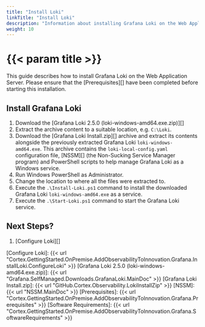 ```yaml
---
title: "Install Loki"
linkTitle: "Install Loki"
description: "Information about installing Grafana Loki on the Web Application Server."
weight: 10
---
```


# {{< param title >}}

This guide describes how to install Grafana Loki on the Web Application Server. Please ensure that the [Prerequisites][] have been completed before starting this installation.

## Install Grafana Loki

1. Download the [Grafana Loki 2.5.0 (loki-windows-amd64.exe.zip)][]
1. Extract the archive content to a suitable location, e.g. `C:\Loki`.
1. Download the [Grafana Loki Install.zip][] archive and extract its contents alongside the previously extracted Grafana Loki `loki-windows-amd64.exe`.
This archive contains the `loki-local-config.yaml` configuration file, [NSSM][] (the Non-Sucking Service Manager program) and PowerShell scripts to help manage Grafana Loki as a Windows service.
1. Run Windows PowerShell as Administrator.
1. Change the location to where all the files were extracted to.
1. Execute the `.\Install-Loki.ps1` command to install the downloaded Grafana Loki `loki-windows-amd64.exe` as a service.
1. Execute the `.\Start-Loki.ps1` command to start the Grafana Loki service.

## Next Steps?

1. [Configure Loki][]

[Configure Loki]: {{< url "Cortex.GettingStarted.OnPremise.AddObservabilityToInnovation.Grafana.InstallLoki.ConfigureLoki" >}}
[Grafana Loki 2.5.0 (loki-windows-amd64.exe.zip)]: {{< url "Grafana.SelfManaged.Downloads.GrafanaLoki.MainDoc" >}}
[Grafana Loki Install.zip]: {{< url "GitHub.Cortex.Observability.LokiInstallZip" >}}
[NSSM]: {{< url "NSSM.MainDoc" >}}
[Prerequisites]: {{< url "Cortex.GettingStarted.OnPremise.AddObservabilityToInnovation.Grafana.Prerequisites" >}}
[Software Requirements]: {{< url "Cortex.GettingStarted.OnPremise.AddObservabilityToInnovation.Grafana.SoftwareRequirements" >}}

